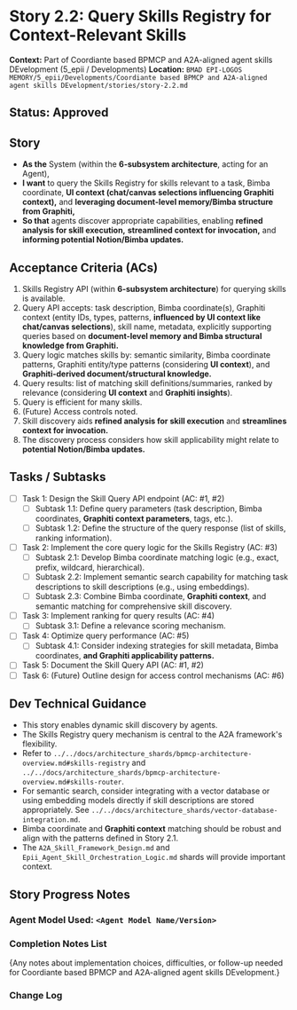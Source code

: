# Story 2.2: Query Skills Registry for Context-Relevant Skills

**Context:** Part of Coordiante based BPMCP and A2A-aligned agent skills DEvelopment (5_epii / Developments)
**Location:** `BMAD EPI-LOGOS MEMORY/5_epii/Developments/Coordiante based BPMCP and A2A-aligned agent skills DEvelopment/stories/story-2.2.md`

## Status: Approved

## Story

- **As the** System (within the **6-subsystem architecture**, acting for an Agent),
- **I want** to query the Skills Registry for skills relevant to a task, Bimba coordinate, **UI context (chat/canvas selections influencing Graphiti context),** and **leveraging document-level memory/Bimba structure from Graphiti,**
- **So that** agents discover appropriate capabilities, enabling **refined analysis for skill execution,** **streamlined context for invocation,** and **informing potential Notion/Bimba updates.**

## Acceptance Criteria (ACs)

1.  Skills Registry API (within **6-subsystem architecture**) for querying skills is available.
2.  Query API accepts: task description, Bimba coordinate(s), Graphiti context (entity IDs, types, patterns, **influenced by UI context like chat/canvas selections**), skill name, metadata, explicitly supporting queries based on **document-level memory and Bimba structural knowledge from Graphiti.**
3.  Query logic matches skills by: semantic similarity, Bimba coordinate patterns, Graphiti entity/type patterns (considering **UI context**), and **Graphiti-derived document/structural knowledge.**
4.  Query results: list of matching skill definitions/summaries, ranked by relevance (considering **UI context** and **Graphiti insights**).
5.  Query is efficient for many skills.
6.  (Future) Access controls noted.
7.  Skill discovery aids **refined analysis for skill execution** and **streamlines context for invocation.**
8.  The discovery process considers how skill applicability might relate to **potential Notion/Bimba updates.**

## Tasks / Subtasks

- [ ] Task 1: Design the Skill Query API endpoint (AC: #1, #2)
    - [ ] Subtask 1.1: Define query parameters (task description, Bimba coordinates, **Graphiti context parameters**, tags, etc.).
    - [ ] Subtask 1.2: Define the structure of the query response (list of skills, ranking information).
- [ ] Task 2: Implement the core query logic for the Skills Registry (AC: #3)
    - [ ] Subtask 2.1: Develop Bimba coordinate matching logic (e.g., exact, prefix, wildcard, hierarchical).
    - [ ] Subtask 2.2: Implement semantic search capability for matching task descriptions to skill descriptions (e.g., using embeddings).
    - [ ] Subtask 2.3: Combine Bimba coordinate, **Graphiti context**, and semantic matching for comprehensive skill discovery.
- [ ] Task 3: Implement ranking for query results (AC: #4)
    - [ ] Subtask 3.1: Define a relevance scoring mechanism.
- [ ] Task 4: Optimize query performance (AC: #5)
    - [ ] Subtask 4.1: Consider indexing strategies for skill metadata, Bimba coordinates, **and Graphiti applicability patterns.**
- [ ] Task 5: Document the Skill Query API (AC: #1, #2)
- [ ] Task 6: (Future) Outline design for access control mechanisms (AC: #6)

## Dev Technical Guidance

-   This story enables dynamic skill discovery by agents.
-   The Skills Registry query mechanism is central to the A2A framework's flexibility.
-   Refer to `../../docs/architecture_shards/bpmcp-architecture-overview.md#skills-registry` and `../../docs/architecture_shards/bpmcp-architecture-overview.md#skills-router`.
-   For semantic search, consider integrating with a vector database or using embedding models directly if skill descriptions are stored appropriately. See `../../docs/architecture_shards/vector-database-integration.md`.
-   Bimba coordinate and **Graphiti context** matching should be robust and align with the patterns defined in Story 2.1.
-   The `A2A_Skill_Framework_Design.md` and `Epii_Agent_Skill_Orchestration_Logic.md` shards will provide important context.

## Story Progress Notes

### Agent Model Used: `<Agent Model Name/Version>`

### Completion Notes List
{Any notes about implementation choices, difficulties, or follow-up needed for Coordiante based BPMCP and A2A-aligned agent skills DEvelopment.}

### Change Log